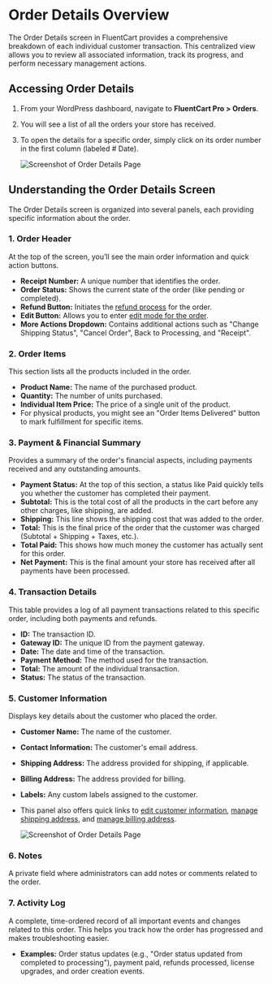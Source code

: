 # Order Details Overview

The Order Details screen in FluentCart provides a comprehensive breakdown of each individual customer transaction. This centralized view allows you to review all associated information, track its progress, and perform necessary management actions.

## Accessing Order Details

1.  From your WordPress dashboard, navigate to **FluentCart Pro > Orders**.
2.  You will see a list of all the orders your store has received.
3.  To open the details for a specific order, simply click on its order number in the first column (labeled # Date). 

    ![Screenshot of Order Details Page](/images/store-management/order-details-overview/order-3-details.png)

## Understanding the Order Details Screen

The Order Details screen is organized into several panels, each providing specific information about the order.

### 1. Order Header

At the top of the screen, you’ll see the main order information and quick action buttons.

* **Receipt Number:** A unique number that identifies the order.
* **Order Status:** Shows the current state of the order (like pending or completed).
* **Refund Button:** Initiates the [refund process](/guide/store-management/orders-management/processing-refunds) for the order.
* **Edit Button:** Allows you to enter [edit mode for the order](/guide/store-management/orders-management/editing-existing-orders).
* **More Actions Dropdown:** Contains additional actions such as "Change Shipping Status", "Cancel Order", Back to Processing, and "Receipt".

### 2. Order Items

This section lists all the products included in the order.

* **Product Name:** The name of the purchased product.
* **Quantity:** The number of units purchased.
* **Individual Item Price:** The price of a single unit of the product.
* For physical products, you might see an "Order Items Delivered" button to mark fulfillment for specific items.

### 3. Payment & Financial Summary

Provides a summary of the order's financial aspects, including payments received and any outstanding amounts.

* **Payment Status:** At the top of this section, a status like Paid quickly tells you whether the customer has completed their payment.
* **Subtotal:** This is the total cost of all the products in the cart before any other charges, like shipping, are added.
* **Shipping:** This line shows the shipping cost that was added to the order.
* **Total:** This is the final price of the order that the customer was charged (Subtotal + Shipping + Taxes, etc.).
* **Total Paid:** This shows how much money the customer has actually sent for this order.
* **Net Payment:** This is the final amount your store has received after all payments have been processed.

### 4. Transaction Details

This table provides a log of all payment transactions related to this specific order, including both payments and refunds.

* **ID:** The transaction ID.
* **Gateway ID:** The unique ID from the payment gateway.
* **Date:** The date and time of the transaction.
* **Payment Method:** The method used for the transaction.
* **Total:** The amount of the individual transaction.
* **Status:** The status of the transaction.

### 5. Customer Information

Displays key details about the customer who placed the order.

* **Customer Name:** The name of the customer.
* **Contact Information:** The customer's email address.
* **Shipping Address:** The address provided for shipping, if applicable.
* **Billing Address:** The address provided for billing.
* **Labels:** Any custom labels assigned to the customer.
* This panel also offers quick links to [edit customer information](/guide/store-management/customers-management/customer-details-overview#editing-customer-information), [manage shipping address](/guide/store-management/customers-management/customer-details-overview#managing-customer-addresses), and [manage billing address](/guide/store-management/customers-management/customer-details-overview#managing-customer-addresses).

    ![Screenshot of Order Details Page](/images/store-management/order-details-overview/order-details.png)

### 6. Notes

A private field where administrators can add notes or comments related to the order.

### 7. Activity Log

A complete, time-ordered record of all important events and changes related to this order. This helps you track how the order has progressed and makes troubleshooting easier.

* **Examples:** Order status updates (e.g., "Order status updated from completed to processing"), payment paid, refunds processed, license upgrades, and order creation events.

